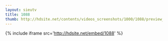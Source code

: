 ```yaml
---
layout: sieutv
title: 1088
thumb: http://hdsite.net/contents/videos_screenshots/1000/1088/preview_360p.mp4.jpg
---
```

{% include iframe src='http://hdsite.net/embed/1088' %}
 
